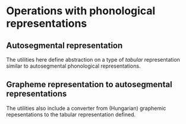 # Operations with phonological representations

## Autosegmental representation

The utilities here define abstraction on a type of *tabular*
representation similar to autosegmental phonological representations.

## Grapheme representation to autosegmental representations

The utilities also include a converter from (Hungarian) graphemic
repesentations to the tabular representation defined.


